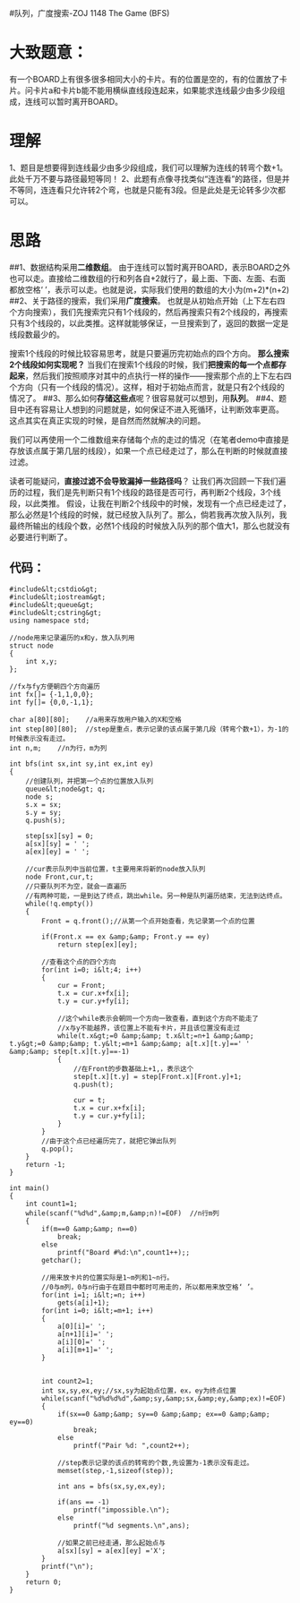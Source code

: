 #队列，广度搜索-ZOJ 1148 The Game (BFS)
# 大致题意：

有一个BOARD上有很多很多相同大小的卡片。有的位置是空的，有的位置放了卡片。问卡片a和卡片b能不能用横纵直线段连起来，如果能求连线最少由多少段组成，连线可以暂时离开BOARD。

# 理解

1、题目是想要得到连线最少由多少段组成，我们可以理解为连线的转弯个数+1。此处千万不要与路径最短等同！ 2、此题有点像寻找类似“连连看”的路径，但是并不等同，连连看只允许转2个弯，也就是只能有3段。但是此处是无论转多少次都可以。

# 思路

##1、数据结构采用**二维数组**。 由于连线可以暂时离开BOARD，表示BOARD之外也可以走。直接给二维数组的行和列各自+2就行了，最上面、下面、左面、右面都放空格‘ ’，表示可以走。也就是说，实际我们使用的数组的大小为(m+2)*(n+2) ##2、关于路径的搜索，我们采用**广度搜索**。 也就是从初始点开始（上下左右四个方向搜索），我们先搜索完只有1个线段的，然后再搜索只有2个线段的，再搜索只有3个线段的，以此类推。这样就能够保证，一旦搜索到了，返回的数据一定是线段数最少的。

搜索1个线段的时候比较容易思考，就是只要遍历完初始点的四个方向。 **那么搜索2个线段如何实现呢？** 当我们在搜索1个线段的时候，我们**把搜索的每一个点都存起来**，然后我们按照顺序对其中的点执行一样的操作——搜索那个点的上下左右四个方向（只有一个线段的情况）。这样，相对于初始点而言，就是只有2个线段的情况了。 ##3、那么如何**存储这些点**呢？很容易就可以想到，用**队列**。 ##4、题目中还有容易让人想到的问题就是，如何保证不进入死循环，让判断效率更高。 这点其实在真正实现的时候，是自然而然就解决的问题。

我们可以再使用一个二维数组来存储每个点的走过的情况（在笔者demo中直接是存放该点属于第几层的线段），如果一个点已经走过了，那么在判断的时候就直接过滤。

读者可能疑问，**直接过滤不会导致漏掉一些路径吗**？ 让我们再次回顾一下我们遍历的过程，我们是先判断只有1个线段的路径是否可行，再判断2个线段，3个线段，以此类推。 假设，让我在判断2个线段中的时候，发现有一个点已经走过了，那么必然是1个线段的时候，就已经放入队列了。那么，倘若我再次放入队列，我最终所输出的线段个数，必然1个线段的时候放入队列的那个值大1，那么也就没有必要进行判断了。

## 代码：

```
#include&lt;cstdio&gt;
#include&lt;iostream&gt;
#include&lt;queue&gt;
#include&lt;cstring&gt;
using namespace std;

//node用来记录遍历的x和y，放入队列用
struct node
{
    int x,y;
};

//fx与fy方便朝四个方向遍历
int fx[]= {-1,1,0,0};
int fy[]= {0,0,-1,1};

char a[80][80];    //a用来存放用户输入的X和空格
int step[80][80];  //step是重点，表示记录的该点属于第几段（转弯个数+1），为-1的时候表示没有走过。
int n,m;    //n为行，m为列

int bfs(int sx,int sy,int ex,int ey)
{
    //创建队列，并把第一个点的位置放入队列
    queue&lt;node&gt; q;
    node s;
    s.x = sx;
    s.y = sy;
    q.push(s);

    step[sx][sy] = 0;
    a[sx][sy] = ' ';
    a[ex][ey] = ' ';

    //cur表示队列中当前位置，t主要用来将新的node放入队列
    node Front,cur,t;
    //只要队列不为空，就会一直遍历
    //有两种可能，一是到达了终点，跳出while。另一种是队列遍历结束，无法到达终点。
    while(!q.empty())
    {
        Front = q.front();//从第一个点开始查看，先记录第一个点的位置

        if(Front.x == ex &amp;&amp; Front.y == ey)
            return step[ex][ey];

        //查看这个点的四个方向
        for(int i=0; i&lt;4; i++)
        {
            cur = Front;
            t.x = cur.x+fx[i];
            t.y = cur.y+fy[i];

            //这个while表示会朝同一个方向一致查看，直到这个方向不能走了
            //x与y不能越界，该位置上不能有卡片，并且该位置没有走过
            while(t.x&gt;=0 &amp;&amp; t.x&lt;=n+1 &amp;&amp; t.y&gt;=0 &amp;&amp; t.y&lt;=m+1 &amp;&amp; a[t.x][t.y]==' ' &amp;&amp; step[t.x][t.y]==-1)
            {
                //在Front的步数基础上+1,，表示这个
                step[t.x][t.y] = step[Front.x][Front.y]+1;
                q.push(t);

                cur = t;
                t.x = cur.x+fx[i];
                t.y = cur.y+fy[i];
            }
        }
        //由于这个点已经遍历完了，就把它弹出队列
        q.pop();
    }
    return -1;
}

int main()
{
    int count1=1;
    while(scanf("%d%d",&amp;m,&amp;n)!=EOF)  //n行m列
    {
        if(m==0 &amp;&amp; n==0)
            break;
        else
            printf("Board #%d:\n",count1++);;
        getchar();

        //用来放卡片的位置实际是1~m列和1~n行。
        //0与m列，0与n行由于在题目中都时可用走的，所以都用来放空格‘ ’。
        for(int i=1; i&lt;=n; i++)
            gets(a[i]+1);
        for(int i=0; i&lt;=m+1; i++)
        {
            a[0][i]=' ';
            a[n+1][i]=' ';
            a[i][0]=' ';
            a[i][m+1]=' ';
        }


        int count2=1;
        int sx,sy,ex,ey;//sx,sy为起始点位置，ex，ey为终点位置
        while(scanf("%d%d%d%d",&amp;sy,&amp;sx,&amp;ey,&amp;ex)!=EOF)
        {
            if(sx==0 &amp;&amp; sy==0 &amp;&amp; ex==0 &amp;&amp; ey==0)
                break;
            else
                printf("Pair %d: ",count2++);

            //step表示记录的该点的转弯的个数,先设置为-1表示没有走过。
            memset(step,-1,sizeof(step));

            int ans = bfs(sx,sy,ex,ey);

            if(ans == -1)
                printf("impossible.\n");
            else
                printf("%d segments.\n",ans);

            //如果之前已经走通，那么起始点与
            a[sx][sy] = a[ex][ey] ='X';
        }
        printf("\n");
    }
    return 0;
}


```
